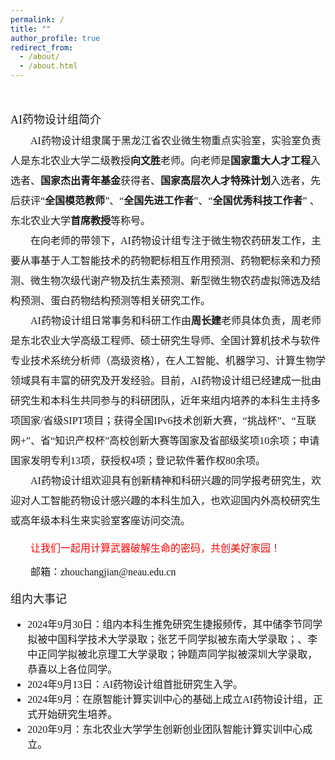 ```yaml
---
permalink: /
title: ""
author_profile: true
redirect_from: 
  - /about/
  - /about.html
---
```

&nbsp;
<br/>
<p style="line-height:2.0">
<font face="微软雅黑" size=3>
<font face="微软雅黑" size=4>AI药物设计组简介</font>
<br>
&emsp;&emsp;AI药物设计组隶属于黑龙江省农业微生物重点实验室，实验室负责人是东北农业大学二级教授<b>向文胜</b>老师。向老师是<b>国家重大人才工程</b>入选者、<b>国家杰出青年基金</b>获得者、<b>国家高层次人才特殊计划</b>入选者，先后获评“<b>全国模范教师</b>”、“<b>全国先进工作者</b>”、“<b>全国优秀科技工作者</b>” 、东北农业大学<b>首席教授</b>等称号。 <br>
&emsp;&emsp;在向老师的带领下，AI药物设计组专注于微生物农药研发工作，主要从事基于人工智能技术的药物靶标相互作用预测、药物靶标亲和力预测、微生物次级代谢产物及抗生素预测、新型微生物农药虚拟筛选及结构预测、蛋白药物结构预测等相关研究工作。<br>
&emsp;&emsp;AI药物设计组日常事务和科研工作由<b>周长建</b>老师具体负责，周老师是东北农业大学高级工程师、硕士研究生导师、全国计算机技术与软件专业技术系统分析师（高级资格），在人工智能、机器学习、计算生物学领域具有丰富的研究及开发经验。目前，AI药物设计组已经建成一批由研究生和本科生共同参与的科研团队，近年来组内培养的本科生主持多项国家/省级SIPT项目；获得全国IPv6技术创新大赛，“挑战杯”、“互联网+”、省“知识产权杯”高校创新大赛等国家及省部级奖项10余项；申请国家发明专利13项，获授权4项；登记软件著作权80余项。<br>
&emsp;&emsp;AI药物设计组欢迎具有创新精神和科研兴趣的同学报考研究生，欢迎对人工智能药物设计感兴趣的本科生加入，也欢迎国内外高校研究生或高年级本科生来实验室客座访问交流。<br>
<p style="color:red;">&emsp;&emsp;让我们一起用计算武器破解生命的密码，共创美好家园！</p>
&emsp;&emsp;邮箱：zhouchangjian@neau.edu.cn
<br>
<br>
<font face="微软雅黑" size=4>组内大事记</font>
<ul>
	<li>2024年9月30日：组内本科生推免研究生捷报频传，其中储李节同学拟被中国科学技术大学录取；张艺千同学拟被东南大学录取；、李中正同学拟被北京理工大学录取；钟题声同学拟被深圳大学录取，恭喜以上各位同学。</li>	
	<li>2024年9月13日：AI药物设计组首批研究生入学。</li>	
	<li>2024年9月：在原智能计算实训中心的基础上成立AI药物设计组，正式开始研究生培养。</li>	
	<li>2020年9月：东北农业大学学生创新创业团队智能计算实训中心成立。 </li>
</ul>
</font>    
</p>




